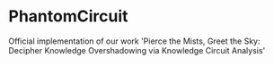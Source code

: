 # PhantomCircuit
Official implementation of our work 'Pierce the Mists, Greet the Sky: Decipher Knowledge Overshadowing via Knowledge Circuit Analysis'
